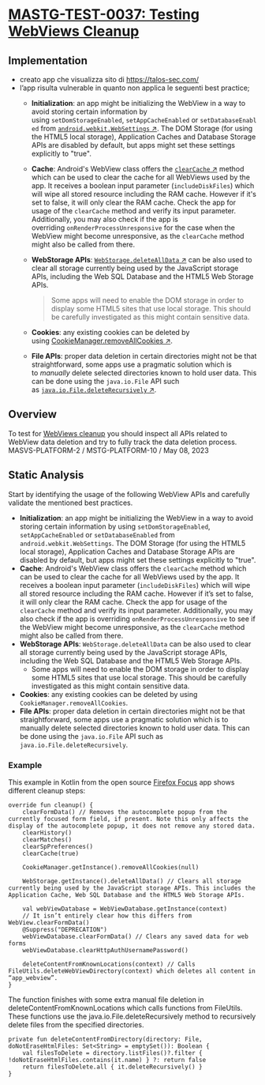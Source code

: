 # [MASTG-TEST-0037: Testing WebViews Cleanup](https://mas.owasp.org/MASTG/tests/android/MASVS-PLATFORM/MASTG-TEST-0037)
## Implementation

- creato app che visualizza sito di https://talos-sec.com/
- l’app risulta vulnerable in quanto non applica le seguenti best practice;
    - **Initialization**: an app might be initializing the WebView in a way to avoid storing certain information by using `setDomStorageEnabled`, `setAppCacheEnabled` or `setDatabaseEnabled` from [`android.webkit.WebSettings` ↗](https://developer.android.com/reference/android/webkit/WebSettings). The DOM Storage (for using the HTML5 local storage), Application Caches and Database Storage APIs are disabled by default, but apps might set these settings explicitly to "true".
    - **Cache**: Android's WebView class offers the [`clearCache` ↗](https://developer.android.com/reference/android/webkit/WebView#clearCache(boolean)) method which can be used to clear the cache for all WebViews used by the app. It receives a boolean input parameter (`includeDiskFiles`) which will wipe all stored resource including the RAM cache. However if it's set to false, it will only clear the RAM cache. Check the app for usage of the `clearCache` method and verify its input parameter. Additionally, you may also check if the app is overriding `onRenderProcessUnresponsive` for the case when the WebView might become unresponsive, as the `clearCache` method might also be called from there.
    - **WebStorage APIs**: [`WebStorage.deleteAllData` ↗](https://developer.android.com/reference/android/webkit/WebStorage#deleteAllData) can be also used to clear all storage currently being used by the JavaScript storage APIs, including the Web SQL Database and the HTML5 Web Storage APIs.
        
        > Some apps will need to enable the DOM storage in order to display some HTML5 sites that use local storage. This should be carefully investigated as this might contain sensitive data.
        > 
    - **Cookies**: any existing cookies can be deleted by using [CookieManager.removeAllCookies ↗](https://developer.android.com/reference/android/webkit/CookieManager#removeAllCookies(android.webkit.ValueCallback%3Cjava.lang.Boolean%3E)).
    - **File APIs**: proper data deletion in certain directories might not be that straightforward, some apps use a pragmatic solution which is to *manually* delete selected directories known to hold user data. This can be done using the `java.io.File` API such as [`java.io.File.deleteRecursively` ↗](https://kotlinlang.org/api/latest/jvm/stdlib/kotlin.io/java.io.-file/delete-recursively.html).
    
## Overview

To test for [WebViews cleanup](https://developer.android.com/guide/webapps/managing-webview) you should inspect all APIs related to WebView data deletion and try to fully track the data deletion process.
MASVS-PLATFORM-2 / MSTG-PLATFORM-10 / May 08, 2023
## Static Analysis

Start by identifying the usage of the following WebView APIs and carefully validate the mentioned best practices.

- **Initialization**: an app might be initializing the WebView in a way to avoid storing certain information by using `setDomStorageEnabled`, `setAppCacheEnabled` or `setDatabaseEnabled` from `android.webkit.WebSettings`. The DOM Storage (for using the HTML5 local storage), Application Caches and Database Storage APIs are disabled by default, but apps might set these settings explicitly to "true".
- **Cache**: Android's WebView class offers the `clearCache` method which can be used to clear the cache for all WebViews used by the app. It receives a boolean input parameter (`includeDiskFiles`) which will wipe all stored resource including the RAM cache. However if it’s set to false, it will only clear the RAM cache. Check the app for usage of the `clearCache` method and verify its input parameter. Additionally, you may also check if the app is overriding `onRenderProcessUnresponsive` to see if the WebView might become unresponsive, as the `clearCache` method might also be called from there.
- **WebStorage APIs**: `WebStorage.deleteAllData` can be also used to clear all storage currently being used by the JavaScript storage APIs, including the Web SQL Database and the HTML5 Web Storage APIs. 
  - Some apps will need to enable the DOM storage in order to display some HTML5 sites that use local storage. This should be carefully investigated as this might contain sensitive data.
- **Cookies**: any existing cookies can be deleted by using `CookieManager.removeAllCookies`.
- **File APIs**: proper data deletion in certain directories might not be that straightforward, some apps use a pragmatic solution which is to manually delete selected directories known to hold user data. This can be done using the `java.io.File` API such as `java.io.File.deleteRecursively`.

### Example

This example in Kotlin from the open source [Firefox Focus](https://github.com/mozilla-mobile/focus-android) app shows different cleanup steps:

```
override fun cleanup() {
    clearFormData() // Removes the autocomplete popup from the currently focused form field, if present. Note this only affects the display of the autocomplete popup, it does not remove any stored data.
    clearHistory()
    clearMatches()
    clearSpPreferences()
    clearCache(true)
    
    CookieManager.getInstance().removeAllCookies(null)
    
    WebStorage.getInstance().deleteAllData() // Clears all storage currently being used by the JavaScript storage APIs. This includes the Application Cache, Web SQL Database and the HTML5 Web Storage APIs.
    
    val webViewDatabase = WebViewDatabase.getInstance(context)
    // It isn’t entirely clear how this differs from WebView.clearFormData()
    @Suppress("DEPRECATION")
    webViewDatabase.clearFormData() // Clears any saved data for web forms
    webViewDatabase.clearHttpAuthUsernamePassword()
    
    deleteContentFromKnownLocations(context) // Calls FileUtils.deleteWebViewDirectory(context) which deletes all content in “app_webview”.
}
```
The function finishes with some extra manual file deletion in deleteContentFromKnownLocations which calls functions from FileUtils. These functions use the java.io.File.deleteRecursively method to recursively delete files from the specified directories.
```
private fun deleteContentFromDirectory(directory: File, doNotEraseHtmlFiles: Set<String> = emptySet()): Boolean {
    val filesToDelete = directory.listFiles()?.filter { !doNotEraseHtmlFiles.contains(it.name) } ?: return false
    return filesToDelete.all { it.deleteRecursively() }
}

```